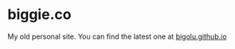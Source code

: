 # biggie.co

My old personal site. You can find the latest one at [bigolu.github.io](https://github.com/bigolu/bigolu.github.io)

